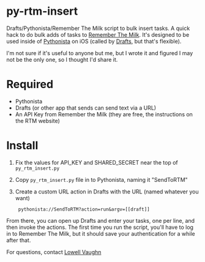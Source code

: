 py-rtm-insert
=============

Drafts/Pythonista/Remember The Milk script to bulk insert tasks.  A quick hack to do bulk adds of 
tasks to [Remember The Milk](http://rememberthemilk.com).  It's designed to 
be used inside of [Pythonista](http://omz-software.com/pythonista/) on iOS (called by 
[Drafts](http://agiletortoise.com/drafts/), but that's flexible).

I'm not sure if it's useful to anyone but me, but I wrote it and figured I may 
not be the only one, so I thought I'd share it.

# Required #
* Pythonista
* Drafts (or other app that sends can send text via a URL)
* An API Key from Remember the Milk (they are free, the instructions on the 
  RTM website)

# Install #

1. Fix the values for API\_KEY and SHARED\_SECRET near the top of `py_rtm_insert.py`
2. Copy `py_rtm_insert.py` file in to Pythonista, naming it "SendToRTM"
3. Create a custom URL action in Drafts with the URL (named whatever you want)

        pythonista://SendToRTM?action=run&argv=[[draft]]

From there, you can open up Drafts and enter your tasks, one per line, and then 
invoke the actions.  The first time you run the script, you'll have to log in 
to Remember The Milk, but it should save your authentication for a while after
that.

For questions, contact [Lowell Vaughn](mailto:lowell@vaughnresearch.com)